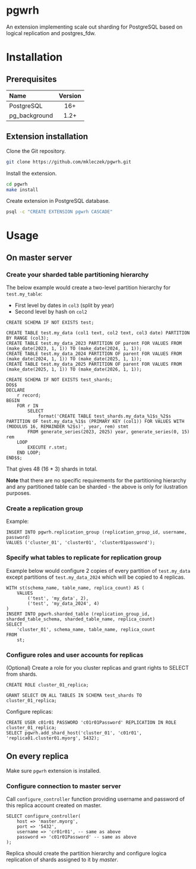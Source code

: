 # pgwrh

An extension implementing scale out sharding for PostgreSQL based on logical replication and postgres_fdw.

# Installation

## Prerequisites

| Name | Version |
| :---- | :---: |
| PostgreSQL | 16+ |
| pg_background | 1.2+ |

## Extension installation

Clone the Git repository.
```sh
git clone https://github.com/mkleczek/pgwrh.git
```
Install the extension.
```sh
cd pgwrh
make install
```
Create extension in PostgreSQL database.
```sh
psql -c "CREATE EXTENSION pgwrh CASCADE"
```

# Usage

## On master server

### Create your sharded table partitioning hierarchy

The below example would create a two-level partition hierarchy for `test.my_table`:
* First level by dates in `col3` (split by year)
* Second level by hash on `col2`
```pgsql
CREATE SCHEMA IF NOT EXISTS test;

CREATE TABLE test.my_data (col1 text, col2 text, col3 date) PARTITION BY RANGE (col3);
CREATE TABLE test.my_data_2023 PARTITION OF parent FOR VALUES FROM (make_date(2023, 1, 1)) TO (make_date(2024, 1, 1));
CREATE TABLE test.my_data_2024 PARTITION OF parent FOR VALUES FROM (make_date(2024, 1, 1)) TO (make_date(2025, 1, 1));
CREATE TABLE test.my_data_2025 PARTITION OF parent FOR VALUES FROM (make_date(2025, 1, 1)) TO (make_date(2026, 1, 1));

CREATE SCHEMA IF NOT EXISTS test_shards;
DO$$
DECLARE
    r record;
BEGIN
    FOR r IN
        SELECT
            format('CREATE TABLE test_shards.my_data_%1$s_%2$s PARTITION OF test.my_data_%1$s (PRIMARY KEY (col1)) FOR VALUES WITH (MODULUS 16, REMAINDER %2$s)', year, rem) stmt
        FROM generate_series(2023, 2025) year, generate_series(0, 15) rem
    LOOP
        EXECUTE r.stmt;
    END LOOP;
END$$;
```

That gives 48 (16 * 3) shards in total.

**Note** that there are no specific requirements for the partitioning hierarchy and any partitioned table can be sharded - the above is only for ilustration purposes.

### Create a replication group

Example:
```pgsql
INSERT INTO pgwrh.replication_group (replication_group_id, username, password)
VALUES ('cluster_01', 'cluster01', 'cluster01password');
```

### Specify what tables to replicate for replication group

Example below would configure 2 copies of every partition of `test.my_data` except partitions of `test.my_data_2024` which will be copied to 4 replicas.
```pgsql
WITH st(schema_name, table_name, replica_count) AS (
    VALUES
        ('test', 'my_data', 2),
        ('test', 'my_data_2024', 4)
)
INSERT INTO pgwrh.sharded_table (replication_group_id, sharded_table_schema, sharded_table_name, replica_count)
SELECT
    'cluster_01', schema_name, table_name, replica_count
FROM
    st;
```

### Configure roles and user accounts for replicas

(Optional) Create a role for you cluster replicas and grant rights to SELECT from shards.
```pgsql
CREATE ROLE cluster_01_replica;

GRANT SELECT ON ALL TABLES IN SCHEMA test_shards TO cluster_01_replica;
```

Configure replicas:
```pgsql
CREATE USER c01r01 PASSWORD 'c01r01Password' REPLICATION IN ROLE cluster_01_replica;
SELECT pgwrh.add_shard_host('cluster_01', 'c01r01', 'replica01.cluster01.myorg', 5432);
```

## On every replica

Make sure `pgwrh` extension is installed.

### Configure connection to master server

Call `configure_controller` function providing username and password of this replica account created on master.
```pgsql
SELECT configure_controller(
    host => 'master.myorg',
    port => '5432',
    username => 'cr01r01', -- same as above
    password => 'c01r01Password' -- same as above
);
```

Replica should create the partition hierarchy and configure logica replication of shards assigned to it by *master*.